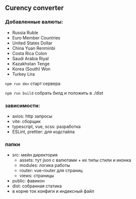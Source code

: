 ## Curency converter

### Добавленные валюты:
   -  Russia Ruble
   -  Euro Member Countries
   -  United States Dollar
   -  China Yuan Renminbi
   -  Costa Rica Colon
   -  Saudi Arabia Riyal
   -  Kazakhstan Tenge
   -  Korea (South) Won
   -  Turkey Lira


`npm run dev` старт сервера

`npm run build` собрать билд и положить в ./dist

### зависимости:
   -  axios: http запросы
   -  vite: сборщик
   -  typescript, vue, scss: разработка
   -  ESLint, prettier: для кодстайла

### папки
   -  src: мейн директория
      - assets: тут json с валютами + их типы стили и иконка
      - modules: логика работы
      - router: vue-router для страниц
      - views: страницы
   -  public: фавикон
   -  dist: собранная статика
   -  в корне ток конфиги и индексный файл